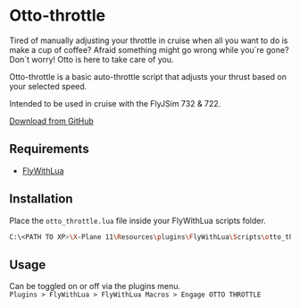 # Otto-throttle

Tired of manually adjusting your throttle in cruise when all you want to do is make a cup of coffee? Afraid something might go wrong while you´re gone? Don´t worry! Otto is here to take care of you.

Otto-throttle is a basic auto-throttle script that adjusts your thrust based on your selected speed.

Intended to be used in cruise with the FlyJSim 732 & 722.

[Download from GitHub](https://github.com/olejorga/otto-throttle/releases)

## Requirements

- [FlyWithLua](https://forums.x-plane.org/index.php?/files/file/38445-flywithlua-ng-next-generation-edition-for-x-plane-11-win-lin-mac/)

## Installation

Place the `otto_throttle.lua` file inside your FlyWithLua scripts folder.

```bash
C:\<PATH TO XP>\X-Plane 11\Resources\plugins\FlyWithLua\Scripts\otto_throttle.lua
```

## Usage

Can be toggled on or off via the plugins menu. <br>`Plugins > FlyWithLua > FlyWithLua Macros > Engage OTTO THROTTLE`

